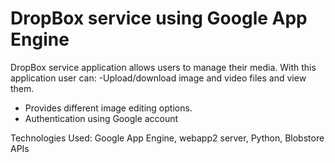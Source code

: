 # DropBox service using Google App Engine
 DropBox service application allows users to manage their media. With this application user can:
-Upload/download image and video files and view them.
- Provides different image editing options.
- Authentication using Google account

Technologies Used: Google App Engine, webapp2 server, Python, Blobstore APIs
